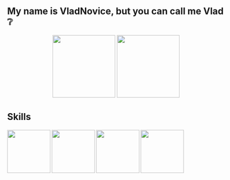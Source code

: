 ## My name is VladNovice, but you can call me Vlad :grey_question:

<p align='center'>
   <a href="https://github-readme-stats.vercel.app/api?username=vladnovice&show_icons=true&count_private=true"><img
           height=145
           src="https://github-readme-stats.vercel.app/api?username=vladnovice&show_icons=true&count_private=true"/></a>
           <a href="https://github.com/vladnovice/github-readme-stats"><img height=145
                                                                  src="https://github-readme-stats.vercel.app/api/top-langs/?username=vladnovice&layout=compact"/></a>
   
</p>

## Skills
<img src="https://simpleicons.org/icons/cplusplus.svg" align="left" width="100" height="100">
<img src="https://simpleicons.org/icons/python.svg" align="left" width="100" height="100">
<img src="https://simpleicons.org/icons/html5.svg" align="left" width="100" height="100">
<img src="https://simpleicons.org/icons/css3.svg" align="left" width="100" height="100">



